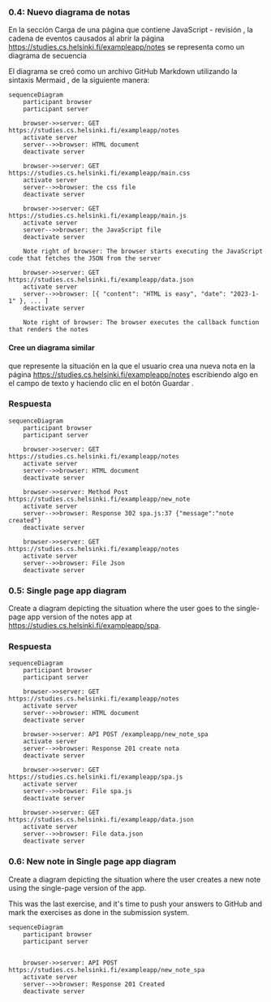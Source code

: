 ### 0.4: Nuevo diagrama de notas
En la sección Carga de una página que contiene JavaScript - revisión , la cadena de eventos causados ​​al abrir la página https://studies.cs.helsinki.fi/exampleapp/notes se representa como un diagrama de secuencia

El diagrama se creó como un archivo GitHub Markdown utilizando la sintaxis Mermaid , de la siguiente manera:

```mermaid
sequenceDiagram
    participant browser
    participant server

    browser->>server: GET https://studies.cs.helsinki.fi/exampleapp/notes
    activate server
    server-->>browser: HTML document
    deactivate server

    browser->>server: GET https://studies.cs.helsinki.fi/exampleapp/main.css
    activate server
    server-->>browser: the css file
    deactivate server

    browser->>server: GET https://studies.cs.helsinki.fi/exampleapp/main.js
    activate server
    server-->>browser: the JavaScript file
    deactivate server

    Note right of browser: The browser starts executing the JavaScript code that fetches the JSON from the server

    browser->>server: GET https://studies.cs.helsinki.fi/exampleapp/data.json
    activate server
    server-->>browser: [{ "content": "HTML is easy", "date": "2023-1-1" }, ... ]
    deactivate server

    Note right of browser: The browser executes the callback function that renders the notes
```
#### Cree un diagrama similar
que represente la situación en la que el usuario crea una nueva nota en la página https://studies.cs.helsinki.fi/exampleapp/notes escribiendo algo en el campo de texto y haciendo clic en el botón Guardar .

### Respuesta

```mermaid
sequenceDiagram
    participant browser
    participant server

    browser->>server: GET https://studies.cs.helsinki.fi/exampleapp/notes
    activate server
    server-->>browser: HTML document
    deactivate server

    browser->>server: Method Post https://studies.cs.helsinki.fi/exampleapp/new_note
    activate server
    server-->>browser: Response 302 spa.js:37 {"message":"note created"}
    deactivate server

    browser->>server: GET https://studies.cs.helsinki.fi/exampleapp/notes
    activate server
    server-->>browser: File Json
    deactivate server

```

### 0.5: Single page app diagram
Create a diagram depicting the situation where the user goes to the single-page app version of the notes app at https://studies.cs.helsinki.fi/exampleapp/spa.

### Respuesta

```mermaid
sequenceDiagram
    participant browser
    participant server

    browser->>server: GET https://studies.cs.helsinki.fi/exampleapp/notes
    activate server
    server-->>browser: HTML document
    deactivate server

    browser->>server: API POST /exampleapp/new_note_spa
    activate server
    server-->>browser: Response 201 create nota
    deactivate server

    browser->>server: GET https://studies.cs.helsinki.fi/exampleapp/spa.js
    activate server
    server-->>browser: File spa.js
    deactivate server

    browser->>server: GET https://studies.cs.helsinki.fi/exampleapp/data.json
    activate server
    server-->>browser: File data.json
    deactivate server

```

### 0.6: New note in Single page app diagram
Create a diagram depicting the situation where the user creates a new note using the single-page version of the app.

This was the last exercise, and it's time to push your answers to GitHub and mark the exercises as done in the submission system.

```mermaid
sequenceDiagram
    participant browser
    participant server


    browser->>server: API POST https://studies.cs.helsinki.fi/exampleapp/new_note_spa
    activate server
    server-->>browser: Response 201 Created
    deactivate server

```